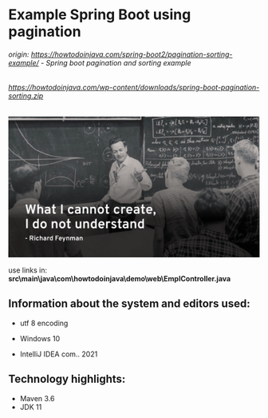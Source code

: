 # Example Spring Boot using pagination
###### origin: https://howtodoinjava.com/spring-boot2/pagination-sorting-example/ - Spring boot pagination and sorting example

###### https://howtodoinjava.com/wp-content/downloads/spring-boot-pagination-sorting.zip

![](https://github.com/MartyMcAir/OtherCodeAndTrash/blob/master/feynman_1123_629.png)

use links in: **src\main\java\com\howtodoinjava\demo\web\EmplController.java**


## Information about the system and editors used:

- utf 8 encoding

- Windows 10

- IntelliJ IDEA com.. 2021



## Technology highlights:

- Maven 3.6
- JDK 11 
